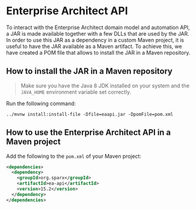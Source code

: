 # Enterprise Architect API

To interact with the Enterprise Architect domain model and automation API, a JAR is made available together with a few DLLs that are used by the JAR.
In order to use this JAR as a dependency in a custom Maven project, it is useful to have the JAR available as a Maven artifact. To achieve this, we have created a POM file that allows to install the JAR in a Maven repository.

## How to install the JAR in a Maven repository

> Make sure you have the Java 8 JDK installed on your system and the `JAVA_HOME` environment variable set correctly.

Run the following command:

`../mvnw install:install-file -Dfile=eaapi.jar -DpomFile=pom.xml`

## How to use the Enterprise Architect API in a Maven project

Add the following to the `pom.xml` of your Maven project:

```xml
<dependencies>
  <dependency>
    <groupId>org.sparx</groupId>
    <artifactId>ea-api</artifactId>
    <version>15.2</version>
  </dependency>
</dependencies>
```